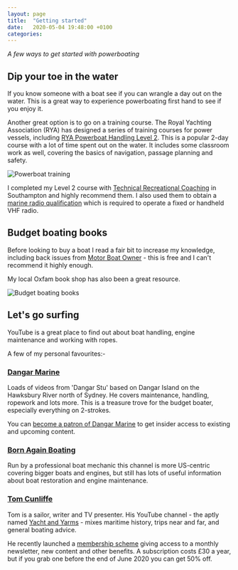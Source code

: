 ```yaml
---
layout: page
title:  "Getting started"
date:   2020-05-04 19:48:00 +0100
categories:
---
```

*A few ways to get started with powerboating*

## Dip your toe in the water
If you know someone with a boat see if you can wrangle a day out on the water. This is a great way to experience powerboating first hand to see if you enjoy it.

Another great option is to go on a training course. The Royal Yachting Association (RYA) has designed a series of training courses for power vessels, including [RYA Powerboat Handling Level 2](https://www.rya.org.uk/courses-training/courses/powerboat/Pages/level-2.aspx). This is a popular 2-day course with a lot of time spent out on the water. It includes some classroom work as well, covering the basics of navigation, passage planning and safety.

![Powerboat training]({{site.baseurl}}/images/training.jpg)

I completed my Level 2 course with [Technical Recreational Coaching](https://www.technical-recreational-coaching.co.uk) in Southampton and highly recommend them. I also used them to obtain a [marine radio qualification](https://www.rya.org.uk/courses-training/courses/specialist/Pages/src.aspx) which is required to operate a fixed or handheld VHF radio.  

## Budget boating books
Before looking to buy a boat I read a fair bit to increase my knowledge, including back issues from [Motor Boat Owner](http://www.motorboatowner.co.uk) - this is free and I can't recommend it highly enough.

My local Oxfam book shop has also been a great resource.

![Budget boating books]({{site.baseurl}}/images/boating-books.jpg)

## Let's go surfing
YouTube is a great place to find out about boat handling, engine maintenance and working with ropes.

A few of my personal favourites:-

### [Dangar Marine](https://www.youtube.com/user/DangarMarine)
Loads of videos from 'Dangar Stu' based on Dangar Island on the Hawksbury River north of Sydney. He covers maintenance, handling, ropework and lots more. This is a treasure trove for the budget boater, especially everything on 2-strokes.

You can [become a patron of Dangar Marine](https://www.patreon.com/dangarmarine) to get insider access to existing and upcoming content.

### [Born Again Boating](https://www.youtube.com/channel/UCWZhbfXDCg7_PvlwvierP1A)
Run by a professional boat mechanic this channel is more US-centric covering bigger boats and engines, but still has lots of useful information about boat restoration and engine maintenance.

### [Tom Cunliffe](https://www.tomcunliffe.com)
Tom is a sailor, writer and TV presenter. His YouTube channel - the aptly named [Yacht and Yarms](https://www.youtube.com/channel/UCrgLfFlVsszE1JSzYCmj9Yg) - mixes maritime history, trips near and far, and general boating advice.

He recently launched a [membership scheme](https://www.tomcunliffe.com/product/tom-cunliffe-membership/) giving access to a monthly newsletter, new content and other benefits. A subscription costs £30 a year, but if you grab one before the end of June 2020 you can get 50% off.
